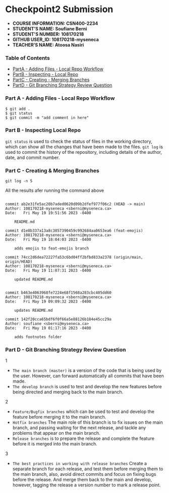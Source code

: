 # Checkpoint2 Submission

- **COURSE INFORMATION: CSN400-2234**
- **STUDENT’S NAME: Soufiane Berni**
- **STUDENT'S NUMBER: 108170218**
- **GITHUB USER_ID: 108170218-myseneca** 
- **TEACHER’S NAME: Atoosa Nasiri**

  
### Table of Contents
- [PartA - Adding Files - Local Repo Workflow](#PartA---Adding-Files---Local-Repo-Workflow)
- [PartB - Inspecting - Local Repo](#PartB--Iinspecting---Local-Repo)
- [PartC - Creating - Merging Branches](#PartC---Creating-and---Merging-Branches)
- [PartD - Git Branching Strategy Review Question](#PartD---Git-Branching-Strategy-Review-Question)


### Part A - Adding Files - Local Repo Workflow

```
$ git add .
$ git status
$ git commit -m "add comment in here"

```
### Part B - Inspecting Local Repo 
`git status` is used to check the status of files in the working directory, which can show all the changes that have been made to the files.
`git log` is used to commit the history of the repository, including details of the author, date, and commit number.

### Part C - Creating & Merging Branches 

`git log -n 5`

All the results afer running the command above 

```

commit ab2e31fe5ac20b7aded0620d09b2dfef977f06c2 (HEAD -> main)
Author: 108170218-myseneca <sberni@myseneca.ca>
Date:   Fri May 19 19:51:56 2023 -0400

    README.md

commit d1e8b337a13a8c3057390459c992684aa0653ea6 (feat-emojis) 
Author: 108170218-myseneca <sberni@myseneca.ca>
Date:   Fri May 19 18:04:03 2023 -0400

    adds emojis to feat-emojis branch

commit 74cc2d6dea72227fa53c6bd04ff2bfbd833a2378 (origin/main, origin/HEAD)
Author: 108170218-myseneca <sberni@myseneca.ca>
Date:   Fri May 19 11:07:31 2023 -0400

    updated README.md


commit b463e4063968fe7224e68f1568a283cbc405dd60
Author: 108170218-myseneca <sberni@myseneca.ca>
Date:   Fri May 19 09:09:32 2023 -0400

    updates README.md

commit 142f20cca65bdf6f0f66a5e88126b184e45cc29a
Author: soufiane <sberni@myseneca.ca>
Date:   Fri May 19 01:17:16 2023 -0400

    adds footnotes folder

```
### Part D - Git Branching Strategy Review Question 

1
* `The main branch (master)` is a version of the code that is being used by the user. However, can forward automatically all commits that have been made.
* `The develop branch` is used to test and develop the new features before being directed and merging back to the main branch.
  
2
* `Feature/Bugfix branches` which can be used to test and develop the feature before merging it to the main branch.
* `Hotfix branches` The main role of this branch is to fix issues on the main branch, and passing waiting for the next release, and tackle any problems that appear on the main branch.
* `Release branches` is to prepare the release and complete the feature before it is merged into the main branch.
  
3
* `The best practices in working with release branches` Create a separate branch for each release, and test them before merging them to the main branch, also, avoid direct commits and focus on fixing bugs before the release. And merge them back to the main and develop, however, tagging the release a version number to mark a release point.



